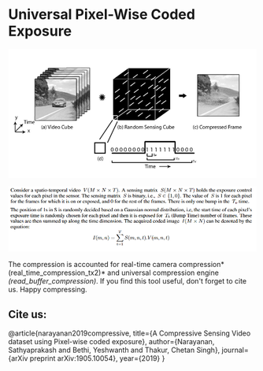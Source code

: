 # Universal Pixel-Wise Coded Exposure

![Alt text](images/pixel-wise.png?raw=true "Title")

![Alt text](images/sensing-matrix.png?raw=true "Title")

The compression is accounted for real-time camera compression*(real_time_compression_tx2)* and universal compression engine *(read_buffer_compression)*.
If you find this tool useful, don't forget to cite us. Happy compressing.

## Cite us:
<a id="1">
@article{narayanan2019compressive,
  title={A Compressive Sensing Video dataset using Pixel-wise coded exposure},
  author={Narayanan, Sathyaprakash and Bethi, Yeshwanth and Thakur, Chetan Singh},
  journal={arXiv preprint arXiv:1905.10054},
  year={2019}
}
</a> 
